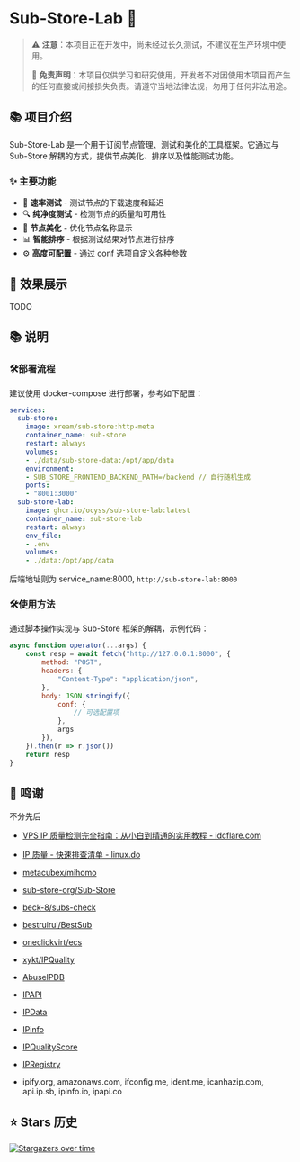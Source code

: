 # Sub-Store-Lab 🧪

> ⚠️ **注意**：本项目正在开发中，尚未经过长久测试，不建议在生产环境中使用。
>
> 🛑 **免责声明**：本项目仅供学习和研究使用，开发者不对因使用本项目而产生的任何直接或间接损失负责。请遵守当地法律法规，勿用于任何非法用途。

## 📚 项目介绍

Sub-Store-Lab 是一个用于订阅节点管理、测试和美化的工具框架。它通过与 Sub-Store 解耦的方式，提供节点美化、排序以及性能测试功能。

### ✨ 主要功能

- 🚀 **速率测试** - 测试节点的下载速度和延迟
- 🔍 **纯净度测试** - 检测节点的质量和可用性
- 🎨 **节点美化** - 优化节点名称显示
- 📊 **智能排序** - 根据测试结果对节点进行排序
- ⚙️ **高度可配置** - 通过 conf 选项自定义各种参数

## 📸 效果展示

TODO

## 📚 说明

### 🛠️部署流程

<!-- todo 优化部署教程 -->
建议使用 docker-compose 进行部署，参考如下配置：

```yml
services:
  sub-store:
    image: xream/sub-store:http-meta
    container_name: sub-store
    restart: always
    volumes:
    - ./data/sub-store-data:/opt/app/data
    environment:
    - SUB_STORE_FRONTEND_BACKEND_PATH=/backend // 自行随机生成
    ports:
    - "8001:3000"
  sub-store-lab:
    image: ghcr.io/ocyss/sub-store-lab:latest
    container_name: sub-store-lab
    restart: always
    env_file:
    - .env
    volumes:
    - ./data:/opt/app/data
```

后端地址则为 service_name:8000, `http://sub-store-lab:8000`

### 🛠️使用方法

通过脚本操作实现与 Sub-Store 框架的解耦，示例代码：

```javascript
async function operator(...args) {
    const resp = await fetch("http://127.0.0.1:8000", {
        method: "POST",
        headers: {
            "Content-Type": "application/json",
        },
        body: JSON.stringify({
            conf: {
                // 可选配置项
            },
            args
        }),
    }).then(r => r.json())
    return resp
}
```

## 📝 鸣谢

不分先后

- [VPS IP 质量检测完全指南：从小白到精通的实用教程 - idcflare.com](https://idcflare.com/t/topic/18792)
- [IP 质量 - 快速排查清单 - linux.do](https://linux.do/t/topic/997322)

- [metacubex/mihomo](https://github.com/metacubex/mihomo)
- [sub-store-org/Sub-Store](https://github.com/sub-store-org/Sub-Store)
- [beck-8/subs-check](https://github.com/beck-8/subs-check)
- [bestruirui/BestSub](https://github.com/bestruirui/BestSub)
- [oneclickvirt/ecs](https://github.com/oneclickvirt/ecs)
- [xykt/IPQuality](https://github.com/xykt/IPQuality)

- [AbuseIPDB](https://www.abuseipdb.com/)
- [IPAPI](https://ipapi.co/)
- [IPData](https://ipdata.co/)
- [IPinfo](https://ipinfo.io/)
- [IPQualityScore](https://www.ipqualityscore.com/)
- [IPRegistry](https://ipregistry.co/)

- ipify.org, amazonaws.com, ifconfig.me, ident.me, icanhazip.com, api.ip.sb, ipinfo.io, ipapi.co

## ⭐ Stars 历史

[![Stargazers over time](https://starchart.cc/ocyss/sub-store-lab.svg?variant=adaptive)](https://starchart.cc/ocyss/sub-store-lab)
